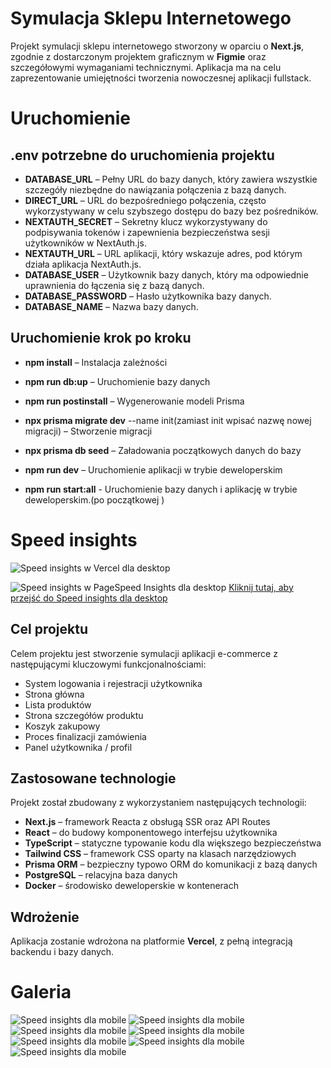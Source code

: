 # Symulacja Sklepu Internetowego

Projekt symulacji sklepu internetowego stworzony w oparciu o **Next.js**, zgodnie z dostarczonym projektem graficznym w **Figmie** oraz szczegółowymi wymaganiami technicznymi. Aplikacja ma na celu zaprezentowanie umiejętności tworzenia nowoczesnej aplikacji fullstack.

# Uruchomienie

## .env potrzebne do uruchomienia projektu

- **DATABASE_URL** – Pełny URL do bazy danych, który zawiera wszystkie szczegóły niezbędne do nawiązania połączenia z bazą danych.
- **DIRECT_URL** – URL do bezpośredniego połączenia, często wykorzystywany w celu szybszego dostępu do bazy bez pośredników.
- **NEXTAUTH_SECRET** – Sekretny klucz wykorzystywany do podpisywania tokenów i zapewnienia bezpieczeństwa sesji użytkowników w NextAuth.js.
- **NEXTAUTH_URL** – URL aplikacji, który wskazuje adres, pod którym działa aplikacja NextAuth.js.
- **DATABASE_USER** – Użytkownik bazy danych, który ma odpowiednie uprawnienia do łączenia się z bazą danych.
- **DATABASE_PASSWORD** – Hasło użytkownika bazy danych.
- **DATABASE_NAME** – Nazwa bazy danych.

## Uruchomienie krok po kroku

- **npm install** – Instalacja zależności
- **npm run db:up** – Uruchomienie bazy danych
- **npm run postinstall** – Wygenerowanie modeli Prisma
- **npx prisma migrate dev** --name init(zamiast init wpisać nazwę nowej migracji) – Stworzenie migracji
- **npx prisma db seed** – Załadowania początkowych danych do bazy
- **npm run dev** – Uruchomienie aplikacji w trybie deweloperskim

- **npm run start:all** - Uruchomienie bazy danych i aplikację w trybie deweloperskim.(po początkowej )

# Speed insights

![Speed insights w Vercel dla desktop](./public/screenshots/screeanshot1.png)

![Speed insights w PageSpeed Insights dla desktop](./public/screenshots/screeanshot2.png)
[Kliknij tutaj, aby przejść do Speed insights dla desktop](https://pagespeed.web.dev/analysis/https-simple-shop-sable-vercel-app/4zvi8pr2en?hl=pl&form_factor=desktop)

## Cel projektu

Celem projektu jest stworzenie symulacji aplikacji e-commerce z następującymi kluczowymi funkcjonalnościami:

- System logowania i rejestracji użytkownika
- Strona główna
- Lista produktów
- Strona szczegółów produktu
- Koszyk zakupowy
- Proces finalizacji zamówienia
- Panel użytkownika / profil

## Zastosowane technologie

Projekt został zbudowany z wykorzystaniem następujących technologii:

- **Next.js** – framework Reacta z obsługą SSR oraz API Routes
- **React** – do budowy komponentowego interfejsu użytkownika
- **TypeScript** – statyczne typowanie kodu dla większego bezpieczeństwa
- **Tailwind CSS** – framework CSS oparty na klasach narzędziowych
- **Prisma ORM** – bezpieczny typowo ORM do komunikacji z bazą danych
- **PostgreSQL** – relacyjna baza danych
- **Docker** – środowisko deweloperskie w kontenerach

## Wdrożenie

Aplikacja zostanie wdrożona na platformie **Vercel**, z pełną integracją backendu i bazy danych.

# Galeria

![Speed insights dla mobile](./public/screenshots/screeanshot3.png)
![Speed insights dla mobile](./public/screenshots/screeanshot4.png)
![Speed insights dla mobile](./public/screenshots/screeanshot5.png)
![Speed insights dla mobile](./public/screenshots/screeanshot6.png)
![Speed insights dla mobile](./public/screenshots/screeanshot7.png)
![Speed insights dla mobile](./public/screenshots/screeanshot8.png)
![Speed insights dla mobile](./public/screenshots/screeanshot9.png)
